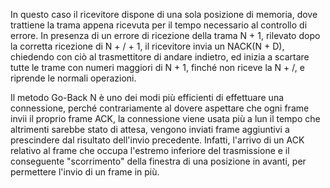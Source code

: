 In questo caso il ricevitore dispone di una sola posizione di memoria, dove trattiene la trama appena ricevuta per il tempo necessario al controllo di errore. In presenza di un errore di ricezione della trama N + 1, rilevato dopo la corretta ricezione di N + / + 1, il ricevitore invia un NACK(N + D), chiedendo con ciò al trasmettitore di andare indietro, ed inizia a scartare tutte le trame con numeri maggiori di N + 1, finché non riceve la N + /, e riprende le normali operazioni.

Il metodo Go-Back N è uno dei modi più efficienti di effettuare una connessione, perché contrariamente al dovere aspettare che ogni frame invii il proprio frame ACK, la connessione viene usata più a lun il tempo che altrimenti sarebbe stato di attesa, vengono inviati frame aggiuntivi a prescindere dal risultato dell'invio precedente. Infatti, l'arrivo di un ACK relativo al frame che occupa l'estremo inferiore del trasmissione e il conseguente "scorrimento" della finestra di una posizione in avanti, per permettere l'invio di un frame in più.

